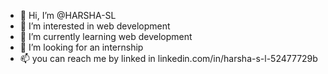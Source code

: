 - 👋 Hi, I’m @HARSHA-SL
- 👀 I’m interested in web development
- 🌱 I’m currently learning web development
- 💞️ I’m looking for an internship
- 📫 you can reach me by linked in
linkedin.com/in/harsha-s-l-52477729b

<!---
HARSHA-SL/HARSHA-SL is a ✨ special ✨ repository because its `README.md` (this file) appears on your GitHub profile.
You can click the Preview link to take a look at your changes.
--->
